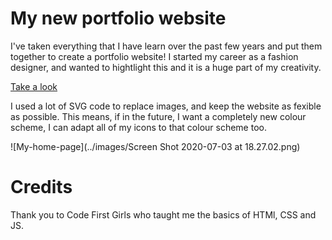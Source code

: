 # My new portfolio website
I've taken everything that I have learn over the past few years and put them together to create a portfolio website! I started my career as a fashion designer, and wanted to hightlight this and it is a huge part of my creativity. 

[Take a look](the-sustainable-code.uk)

I used a lot of SVG code to replace images, and keep the website as fexible as possible. This means, if in the future, I want a completely new colour scheme, I can adapt all of my icons to that colour scheme too.

![My-home-page](../images/Screen Shot 2020-07-03 at 18.27.02.png)

# Credits
Thank you to Code First Girls who taught me the basics of HTMl, CSS and JS.
